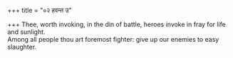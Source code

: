 +++
title = "०२ हवन्त उ"

+++
Thee, worth invoking, in the din of battle, heroes invoke in fray for life and sunlight.  
     Among all people thou art foremost fighter: give up our enemies to easy slaughter.